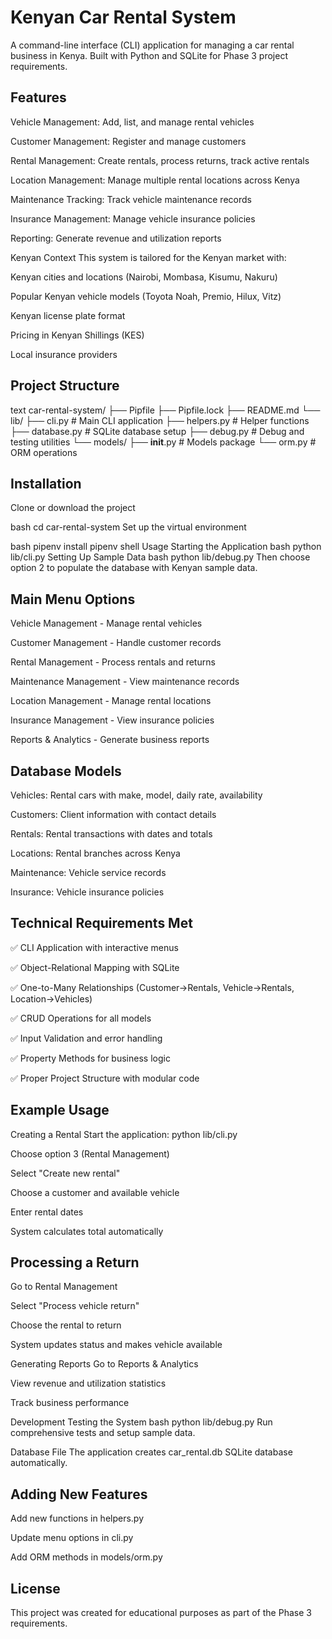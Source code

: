 # Kenyan Car Rental System
A command-line interface (CLI) application for managing a car rental business in Kenya. Built with Python and SQLite for Phase 3 project requirements.

## Features
Vehicle Management: Add, list, and manage rental vehicles

Customer Management: Register and manage customers

Rental Management: Create rentals, process returns, track active rentals

Location Management: Manage multiple rental locations across Kenya

Maintenance Tracking: Track vehicle maintenance records

Insurance Management: Manage vehicle insurance policies

Reporting: Generate revenue and utilization reports

Kenyan Context
This system is tailored for the Kenyan market with:

Kenyan cities and locations (Nairobi, Mombasa, Kisumu, Nakuru)

Popular Kenyan vehicle models (Toyota Noah, Premio, Hilux, Vitz)

Kenyan license plate format

Pricing in Kenyan Shillings (KES)

Local insurance providers

## Project Structure
text
car-rental-system/
├── Pipfile
├── Pipfile.lock
├── README.md
└── lib/
    ├── cli.py              # Main CLI application
    ├── helpers.py          # Helper functions
    ├── database.py         # SQLite database setup
    ├── debug.py            # Debug and testing utilities
    └── models/
        ├── __init__.py     # Models package
        └── orm.py          # ORM operations
## Installation
Clone or download the project

bash
cd car-rental-system
Set up the virtual environment

bash
pipenv install
pipenv shell
Usage
Starting the Application
bash
python lib/cli.py
Setting Up Sample Data
bash
python lib/debug.py
Then choose option 2 to populate the database with Kenyan sample data.

## Main Menu Options
Vehicle Management - Manage rental vehicles

Customer Management - Handle customer records

Rental Management - Process rentals and returns

Maintenance Management - View maintenance records

Location Management - Manage rental locations

Insurance Management - View insurance policies

Reports & Analytics - Generate business reports

## Database Models
Vehicles: Rental cars with make, model, daily rate, availability

Customers: Client information with contact details

Rentals: Rental transactions with dates and totals

Locations: Rental branches across Kenya

Maintenance: Vehicle service records

Insurance: Vehicle insurance policies

## Technical Requirements Met
✅ CLI Application with interactive menus

✅ Object-Relational Mapping with SQLite

✅ One-to-Many Relationships (Customer→Rentals, Vehicle→Rentals, Location→Vehicles)

✅ CRUD Operations for all models

✅ Input Validation and error handling

✅ Property Methods for business logic

✅ Proper Project Structure with modular code

## Example Usage
Creating a Rental
Start the application: python lib/cli.py

Choose option 3 (Rental Management)

Select "Create new rental"

Choose a customer and available vehicle

Enter rental dates

System calculates total automatically

## Processing a Return
Go to Rental Management

Select "Process vehicle return"

Choose the rental to return

System updates status and makes vehicle available

Generating Reports
Go to Reports & Analytics

View revenue and utilization statistics

Track business performance

Development
Testing the System
bash
python lib/debug.py
Run comprehensive tests and setup sample data.

Database File
The application creates car_rental.db SQLite database automatically.

## Adding New Features
Add new functions in helpers.py

Update menu options in cli.py

Add ORM methods in models/orm.py

## License
This project was created for educational purposes as part of the Phase 3 requirements.



